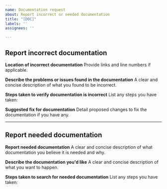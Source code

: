 ```yaml
---
name: Documentation request
about: Report incorrect or needed documentation
title: "[DOC]"
labels: ''
assignees: ''

---
```


## Report incorrect documentation

**Location of incorrect documentation**
Provide links and line numbers if applicable.

**Describe the problems or issues found in the documentation**
A clear and concise description of what you found to be incorrect.

**Steps taken to verify documentation is incorrect**
List any steps you have taken:

**Suggested fix for documentation**
Detail proposed changes to fix the documentation if you have any.

---

## Report needed documentation

**Report needed documentation**
A clear and concise description of what documentation you believe it is needed and why.

**Describe the documentation you'd like**
A clear and concise description of what you want to happen.

**Steps taken to search for needed documentation**
List any steps you have taken:
